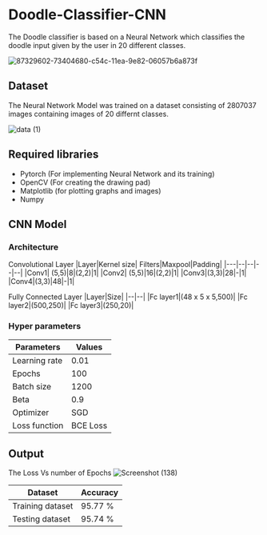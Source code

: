# Doodle-Classifier-CNN
The Doodle classifier is based on a Neural Network which classifies the doodle input given by the user in 20 different classes.

![87329602-73404680-c54c-11ea-9e82-06057b6a873f](https://user-images.githubusercontent.com/73688295/137089923-7a92a14e-2d14-45e1-a495-05bc7bd72cc4.gif)
## Dataset
The Neural Network Model was trained on a dataset consisting of 2807037 images containing images of 20 differnt classes.

![data (1)](https://user-images.githubusercontent.com/73688295/137096046-372afdbc-a076-4c2f-ba7a-adc4fb8d9696.png)

## Required libraries
- Pytorch (For implementing Neural Network and its training)
- OpenCV (For creating the drawing pad)
- Matplotlib (for plotting graphs and images)
- Numpy
## CNN Model
### Architecture 
Convolutional Layer
|Layer|Kernel size| Filters|Maxpool|Padding|
|---|--|--|--|--|
|Conv1| (5,5)|8|(2,2)|1|
|Conv2| (5,5)|16|(2,2)|1|
|Conv3|(3,3)|28|-|1|
|Conv4|(3,3)|48|-|1|


Fully Connected Layer
|Layer|Size|
|--|--|
|Fc layer1|(48 x 5 x 5,500)|
|Fc layer2|(500,250)|
|Fc layer3|(250,20)|
### Hyper parameters
|Parameters| Values|
|------|---|
| Learning rate|0.01|
|Epochs|100|
|Batch size|1200|
|Beta|0.9|
|Optimizer|SGD|
|Loss function|BCE Loss|

## Output 
The Loss Vs number of Epochs
![Screenshot (138)](https://user-images.githubusercontent.com/73688295/137258580-a812e140-cc36-4c8a-b44f-63c26c1a7600.png)


|Dataset|Accuracy | 
|----|----|
|Training dataset| 95.77 %|
| Testing dataset|  95.74 %|










